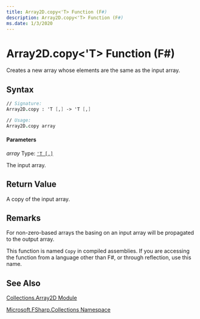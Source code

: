 ```yaml
---
title: Array2D.copy<'T> Function (F#)
description: Array2D.copy<'T> Function (F#)
ms.date: 1/3/2020
---
```


# Array2D.copy<'T> Function (F#)

Creates a new array whose elements are the same as the input array.

## Syntax

```fsharp
// Signature:
Array2D.copy : 'T [,] -> 'T [,]

// Usage:
Array2D.copy array
```

#### Parameters
*array*
Type: [`'T [,]`](../core.['t]-type-2d-[fsharp].md)

The input array.

## Return Value

A copy of the input array.

## Remarks
For non-zero-based arrays the basing on an input array will be propagated to the output array.

This function is named `Copy` in compiled assemblies. If you are accessing the function from a language other than F#, or through reflection, use this name.

## See Also
[Collections.Array2D Module](index.md)

[Microsoft.FSharp.Collections Namespace](../Microsoft.FSharp.Collections-Namespace.md)